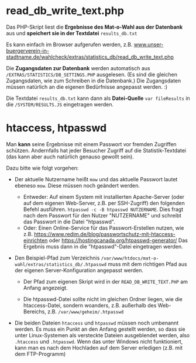 
# read_db_write_text.php

Das PHP-Skript liest die **Ergebnisse des Mat-o-Wahl aus der Datenbank** aus und **speichert sie in der Textdatei** `results_db.txt`

Es kann einfach im Browser aufgerufen werden, z.B. www.unser-buergerverein-in-stadtname.de/wahlcheck/extras/statistics_db/read_db_write_text.php

Die **Zugangsdaten zur Datenbank** werden automatisch aus `/EXTRAS/STATISTICS/DB_SETTINGS.PHP` ausgelesen. (Es sind die gleichen Zugangsdaten, wie zum Schreiben in die Datenbank.)
Die Zugangsdaten müssen natürlich an die eigenen Bedürfnisse angepasst werden. :)

Die Textdatei `results_db.txt` kann dann als **Datei-Quelle** `var fileResults` in die `/SYSTEM/RESULTS.JS` eingetragen werden.

# htaccess, htpasswd

Man **kann** seine Ergebnisse mit einem Passwort vor fremden Zugriffen schützen. Andernfalls hat jeder Besucher Zugriff auf die Statistik-Textdatei (das kann aber auch natürlich genauso gewollt sein).

Dazu bitte wie folgt vorgehen:

* Der aktuelle Nutzername heißt `mow` und das aktuelle Passwort lautet ebeneso `mow`. Diese müssen noch geändert werden.

  * Entweder: Auf einem System mit installierten Apache-Server (oder auf dem eigenen Web-Server, z.B. per SSH-Zugriff) den folgenden Befehl ausführen. `htpasswd -c -B htpasswd NUTZERNAME`. Dies fragt nach dem Passwort für den Nutzer "NUTZERNAME" und schreibt das Passwort in die Datei "htpasswd".
  * Oder: Einen Online-Service für das Passwort-Erstellen nutzen, wie z.B. https://www.redim.de/blog/passwortschutz-mit-htaccess-einrichten oder https://hostingcanada.org/htpasswd-generator/ Das Ergebnis muss dann in die "htpasswd"-Datei eingetragen werden.

* Den Beispiel-Pfad zum Verzeichnis `/var/www/htdocs/mat-o-wahl/extras/statistics_db/.htpasswd` muss mit dem richtigen Pfad aus der eigenen Server-Konfiguration angepasst werden.

  * Der Pfad zum eigenen Skript wird in der `READ_DB_WRITE_TEXT.PHP` am Anfang angezeigt.
 
  * Die htpasswd-Datei sollte nicht im gleichen Ordner liegen, wie die htaccess-Datei, sondern woanders, z.B. außerhalb des Web-Bereichs, z.B. `/var/www/geheim/.htpasswd`
 
* Die beiden Dateien `htaccess` und `htpasswd` müssen noch umbenannt werden. Es muss ein Punkt an den Anfang gestellt werden, so dass sie unter Linux-Systemen als versteckte Dateien ausgeblendet werden, also `.htaccess` und `.htpasswd`. Wenn das unter Windows nicht funktioniert, kann man es nach dem Hochladen auf dem Server erledigen (z.B. mit dem FTP-Programm)
 
